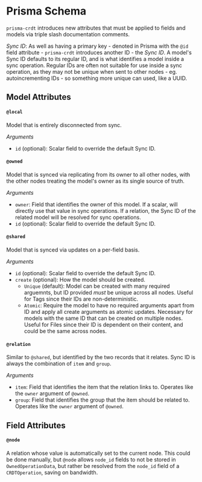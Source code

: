# Prisma Schema

`prisma-crdt` introduces new attributes that must be applied to fields and models via triple slash documentation comments.

_Sync ID_: As well as having a primary key - denoted in Prisma with the `@id` field attribute - `prisma-crdt` introduces another ID - the _Sync ID_.
A model's Sync ID defaults to its regular ID, and is what identifies a model inside a sync operation.
Regular IDs are often not suitable for use inside a sync operation, as they may not be unique when sent to other nodes - eg. autoincrementing IDs - so something more unique can used, like a UUID.

## Model Attributes

#### `@local`

Model that is entirely disconnected from sync.

_Arguments_

- `id` (optional): Scalar field to override the default Sync ID.

#### `@owned`

Model that is synced via replicating from its owner to all other nodes, with the other nodes treating the model's owner as its single source of truth.

_Arguments_

- `owner`: Field that identifies the owner of this model. If a scalar, will directly use that value in sync operations. If a relation, the Sync ID of the related model will be resolved for sync operations.
- `id` (optional): Scalar field to override the default Sync ID.

#### `@shared`

Model that is synced via updates on a per-field basis.

_Arguments_

- `id` (optional): Scalar field to override the default Sync ID.
- `create` (optional): How the model should be created.
  - `Unique` (default): Model can be created with many required arguemnts, but ID provided _must_ be unique across all nodes. Useful for Tags since their IDs are non-deterministic.
  - `Atomic`: Require the model to have no required arguments apart from ID and apply all create arguments as atomic updates. Necessary for models with the same ID that can be created on multiple nodes. Useful for Files since their ID is dependent on their content, and could be the same across nodes.

#### `@relation`

Similar to `@shared`, but identified by the two records that it relates. Sync ID is always the combination of `item` and `group`.

_Arguments_

- `item`: Field that identifies the item that the relation links to. Operates like the `owner` argument of `@owned`.
- `group`: Field that identifies the group that the item should be related to. Operates like the `owner` argument of `@owned`.

## Field Attributes

#### `@node`

A relation whose value is automatically set to the current node. This could be done manually, but `@node` allows `node_id` fields to not be stored in `OwnedOperationData`, but rather be resolved from the `node_id` field of a `CRDTOperation`, saving on bandwidth.
